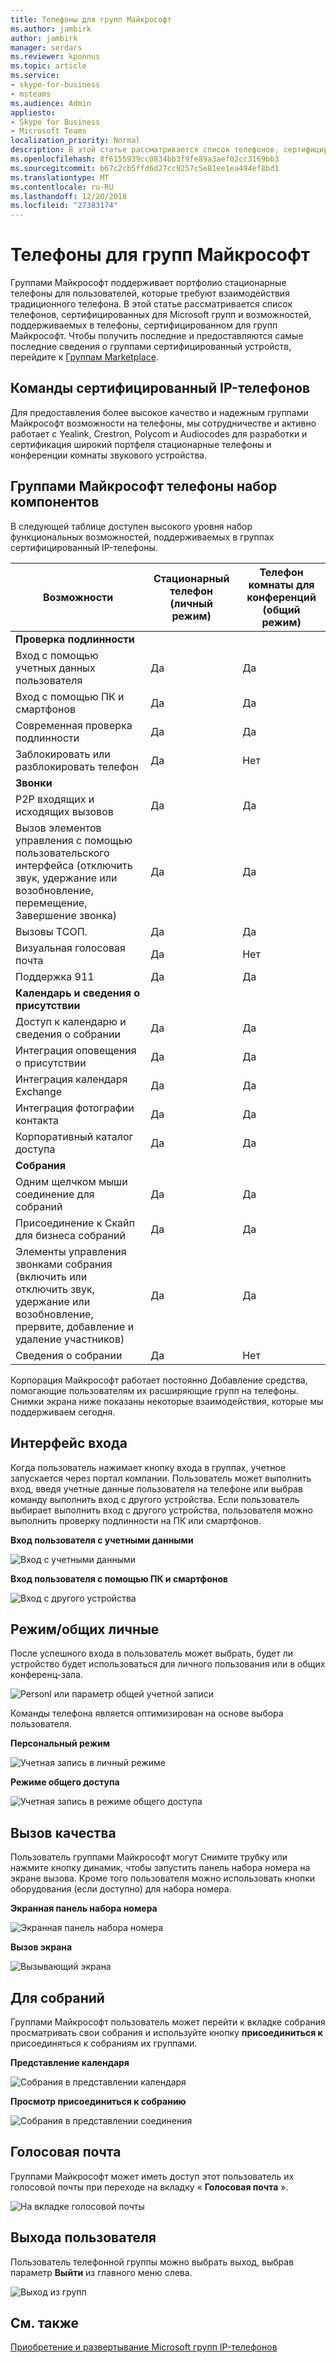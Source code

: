 ```yaml
---
title: Телефоны для групп Майкрософт
ms.author: jambirk
author: jambirk
manager: serdars
ms.reviewer: kponnus
ms.topic: article
ms.service:
- skype-for-business
- msteams
ms.audience: Admin
appliesto:
- Skype for Business
- Microsoft Teams
localization_priority: Normal
description: В этой статье рассматривается список телефонов, сертифицированных для Microsoft групп и возможностей, поддерживаемых в телефоны, сертифицированном для групп Майкрософт.
ms.openlocfilehash: 8f6155939cc0834bb3f9fe89a3aef02cc3169bb3
ms.sourcegitcommit: b67c2cb5ffd6d27cc9257c5e81ee1ea494ef8bd1
ms.translationtype: MT
ms.contentlocale: ru-RU
ms.lasthandoff: 12/20/2018
ms.locfileid: "27383174"
---
```

# <a name="phones-for-microsoft-teams"></a>Телефоны для групп Майкрософт

Группами Майкрософт поддерживает портфолио стационарные телефоны для пользователей, которые требуют взаимодействия традиционного телефона. В этой статье рассматривается список телефонов, сертифицированных для Microsoft групп и возможностей, поддерживаемых в телефоны, сертифицированном для групп Майкрософт. Чтобы получить последние и предоставляются самые последние сведения о группами сертифицированный устройств, перейдите к [Группам Marketplace](http://office.com/teamsdevices).

## <a name="teams-certified-ip-phones"></a>Команды сертифицированный IP-телефонов
Для предоставления более высокое качество и надежным группами Майкрософт возможности на телефоны, мы сотрудничестве и активно работает с Yealink, Crestron, Polycom и Audiocodes для разработки и сертификация широкий портфеля стационарные телефоны и конференции комнаты звукового устройства.

## <a name="microsoft-teams-phones-feature-set"></a>Группами Майкрософт телефоны набор компонентов

В следующей таблице доступен высокого уровня набор функциональных возможностей, поддерживаемых в группах сертифицированный IP-телефоны.


|Возможности |Стационарный телефон (личный режим) |Телефон комнаты для конференций (общий режим)|
|---------|---------|---------|
|**Проверка подлинности** | |  |
|Вход с помощью учетных данных пользователя |  Да | Да|
|Вход с помощью ПК и смартфонов  | Да |Да|
|Современная проверка подлинности | Да |Да |
|Заблокировать или разблокировать телефон | Да |Нет |
|**Звонки** |  |  |
|P2P входящих и исходящих вызовов | Да  |Да |
|Вызов элементов управления с помощью пользовательского интерфейса (отключить звук, удержание или возобновление, перемещение, Завершение звонка)| Да  |Да |
|Вызовы ТСОП.| Да  |Да |
|Визуальная голосовая почта | Да | Нет |
|Поддержка 911  | Да  |Да |
|**Календарь и сведения о присутствии**|   | |
|Доступ к календарю и сведения о собрании|Да |Да|
|Интеграция оповещения о присутствии |Да|Да|
|Интеграция календаря Exchange |Да|Да|
|Интеграция фотографии контакта  |Да|Да|
|Корпоративный каталог доступа | Да|Да|
|**Собрания**|   ||
|Одним щелчком мыши соединение для собраний  | Да  |Да |
|Присоединение к Скайп для бизнеса собраний | Да  | Да|
|Элементы управления звонками собрания (включить или отключить звук, удержание или возобновление, прервите, добавление и удаление участников)|Да|Да|
|Сведения о собрании|Да|Нет|

Корпорация Майкрософт работает постоянно Добавление средства, помогающие пользователям их расширяющие групп на телефоны. Снимки экрана ниже показаны некоторые взаимодействия, которые мы поддерживаем сегодня.

## <a name="sign-in-experience"></a>Интерфейс входа

Когда пользователь нажимает кнопку входа в группах, учетное запускается через портал компании. Пользователь может выполнить вход, введя учетные данные пользователя на телефоне или выбрав команду выполнить вход с другого устройства. Если пользователь выбирает выполнить вход с другого устройства, пользователя можно выполнить проверку подлинности на ПК или смартфонов.

**Вход пользователя с учетными данными**

![Вход с учетными данными](media/sign-in-with-credentials.png)

**Вход пользователя с помощью ПК и смартфонов**

![Вход с другого устройства](media/sign-in-with-device.jpg)

## <a name="personalshared-mode"></a>Режим/общих личные

После успешного входа в пользователь может выбрать, будет ли устройство будет использоваться для личного пользования или в общих конференц-зала.

![Personl или параметр общей учетной записи](media/personal-vs-shared-mode.jpg)

Команды телефона является оптимизирован на основе выбора пользователя.

**Персональный режим**

![Учетная запись в личный режиме](media/personal-mode.png)

**Режиме общего доступа**

![Учетная запись в режиме общего доступа](media/shared-mode.png)

## <a name="calling-experience"></a>Вызов качества

Пользователь группами Майкрософт могут Снимите трубку или нажмите кнопку динамик, чтобы запустить панель набора номера на экране вызова. Кроме того пользователя можно использовать кнопки оборудования (если доступно) для набора номера.

**Экранная панель набора номера**

![Экранная панель набора номера](media/on-screen-dial-pad.png)

**Вызов экрана**

![Вызывающий экрана](media/calling-screen.png)

## <a name="meeting-experience"></a>Для собраний

Группами Майкрософт пользователь может перейти к вкладке собрания просматривать свои собрания и используйте кнопку **присоединиться к** присоединяться к собраниям их группами.

**Представление календаря**

![Собрания в представлении календаря](media/calendar-view.png)

**Просмотр присоединиться к собранию**

![Собрания в представлении соединения](media/meeting-join-view.png)


## <a name="voicemail"></a>Голосовая почта

Группами Майкрософт может иметь доступ этот пользователь их голосовой почты при переходе на вкладку « **Голосовая почта** ».

![На вкладке голосовой почты](media/voicemail-tab.png)

## <a name="user-sign-out"></a>Выхода пользователя

Пользователь телефонной группы можно выбрать выход, выбрав параметр **Выйти** из главного меню слева.

![Выход из групп](media/teams-sign-out.png)

## <a name="see-also"></a>См. также

[Приобретение и развертывание Microsoft групп IP-телефонов](buying-and-deploying-teams-ip-phones.md)
